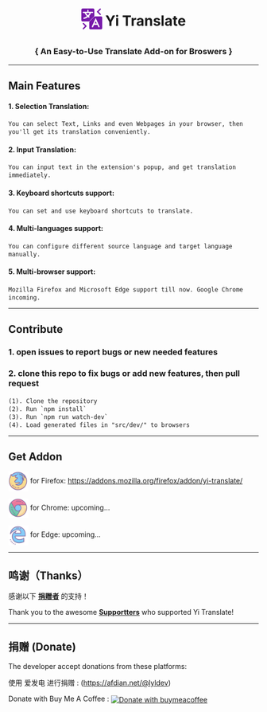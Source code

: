 <!-- # <sub><img src="src/icons/64.png" width=32px height=32px></sub> &ensp;Yi Translate -->
# <p align='center' ><sub><img src="src/icons/64.png" width=42px height=42px></sub> Yi Translate</p>
<!-- ## &emsp;&emsp;&emsp;&emsp;&emsp;&emsp;An Easy-to-Use Add-on for Broswers. -->
### <p align='center' >{ An Easy-to-Use Translate Add-on for Broswers }</p>

---

## Main Features 

#### 1. Selection Translation:
    You can select Text, Links and even Webpages in your browser, then you'll get its translation conveniently.
#### 2. Input Translation:
    You can input text in the extension's popup, and get translation immediately.
#### 3. Keyboard shortcuts support:
    You can set and use keyboard shortcuts to translate.
#### 4. Multi-languages support:
    You can configure different source language and target language manually.
#### 5. Multi-browser support:
    Mozilla Firefox and Microsoft Edge support till now. Google Chrome incoming.

---

## Contribute

### 1. open issues to report bugs or new needed features

### 2. clone this repo to fix bugs or add new features, then pull request

    (1). Clone the repository 
    (2). Run `npm install`
    (3). Run `npm run watch-dev`
    (4). Load generated files in "src/dev/" to browsers

---

## Get Addon

[<img src="other\browser-icons\firefox-100.png" width="40" height="40" align="center" alt="for Firefox">](https://addons.mozilla.org/firefox/addon/yi-translate/)    for Firefox: https://addons.mozilla.org/firefox/addon/yi-translate/

[<img src="other\browser-icons\chrome-100.png" width="40" height="40" align="center" alt="for Chrome">](https://microsoftedge.microsoft.com/addons/detail/edfmadficdboalegoclejlgabmheafbm)    for Chrome: upcoming...
<!-- [<img src="other\browser-icons\chrome-100.png" width="40" height="40" align="center" alt="for Chrome">](https://microsoftedge.microsoft.com/addons/detail/edfmadficdboalegoclejlgabmheafbm)    for Chrome: https://microsoftedge.microsoft.com/addons/detail/edfmadficdboalegoclejlgabmheafbm -->

[<img src="other\browser-icons\edge-100.png" width="40" height="40" align="center" alt="for Edge">](https://microsoftedge.microsoft.com/addons/detail/edfmadficdboalegoclejlgabmheafbm)    for Edge: upcoming...
<!-- [<img src="other\browser-icons\edge-100.png" width="40" height="40" align="center" alt="for Edge">](https://microsoftedge.microsoft.com/addons/detail/edfmadficdboalegoclejlgabmheafbm)    for Edge: https://microsoftedge.microsoft.com/addons/detail/edfmadficdboalegoclejlgabmheafbm -->

---

## 鸣谢（Thanks）

感谢以下 **[捐赠者](https://github.com/lyldev/yi-translate/blob/master/BACKERS.md)** 的支持！

Thank you to the awesome **[Supportters](https://github.com/lyldev/yi-translate/blob/master/BACKERS.md)** who supported Yi Translate!

---

## 捐赠 (Donate)

The developer accept donations from these platforms:

<!-- 使用 冲呀 进行捐赠 : (https://www.chongya.com/@lyldev) -->

使用 爱发电 进行捐赠 : (https://afdian.net/@lyldev)

<!-- donate with Patreon : 
[<img
    src="https://c5.patreon.com/external/logo/become_a_patron_button.png" alt="Donate with patreon"
    height="38px" width="162px" align="center"
/>](https://www.patreon.com/lyldev) -->

Donate with Buy Me A Coffee : 
[<img
    src="https://cdn.buymeacoffee.com/buttons/arial-violet.png" alt="Donate with buymeacoffee"
    height="38px" width="162px" align="center"
/>](https://www.buymeacoffee.com/lyldev)

